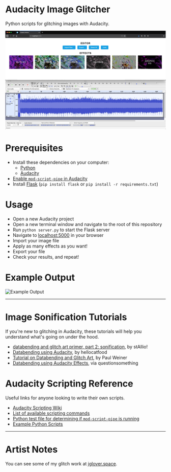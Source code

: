 # Audacity Image Glitcher

Python scripts for glitching images with Audacity.

![Example Editing UI](https://raw.githubusercontent.com/juan0tron/audacity-glitcher/master/docs/editor-example.jpg)


# Prerequisites

- Install these dependencies on your computer:
	- [Python](https://www.python.org/)
	- [Audacity](https://www.audacityteam.org/)
- [Enable `mod-script-pipe` in Audacity](https://manual.audacityteam.org/man/modules_preferences.html)
- Install [Flask](https://palletsprojects.com/p/flask/) (`pip install flask` or `pip install -r requirements.txt`)


# Usage

- Open a new Audacity project
- Open a new terminal window and navigate to the root of this repository
- Run `python server.py` to start the Flask server
- Navigate to [localhost:5000](http://localhost:5000) in your browser
- Import your image file
- Apply as many effects as you want!
- Export your file
- Check your results, and repeat!


# Example Output

![Example Output](https://raw.githubusercontent.com/juan0tron/audacity-glitcher/master/docs/glitchit.png)


-----


# Image Sonification Tutorials

If you're new to glitching in Audacity, these tutorials will help you understand what's going on under the hood.

- [databending and glitch art primer, part 2: sonification](http://blog.animalswithinanimals.com/2008/09/databending-and-glitch-art-primer-part.html), by stAllio!
- [Databending using Audacity](https://www.hellocatfood.com/databending-using-audacity/), by hellocatfood
- [Tutorial on Databending and Glitch Art](https://critiquecollective.com/2014/03/13/tutorial-on-databending-and-glitch-art/), by Paul Weiner
- [Databending using Audacity Effects](https://questionsomething.wordpress.com/2012/07/26/databending-using-audacity-effects/), via questionsomething


# Audacity Scripting Reference

Useful links for anyone looking to write their own scripts.

- [Audacity Scripting Wiki](https://manual.audacityteam.org/man/scripting.html)
- [List of available scripting commands](https://manual.audacityteam.org/man/scripting_reference.html)
- [Python test file for determining if `mod-script-pipe` is running](https://github.com/audacity/audacity/blob/master/scripts/piped-work/pipe_test.py)
- [Example Python Scripts](https://github.com/audacity/audacity/tree/master/scripts/piped-work)


-----


# Artist Notes

You can see some of my glitch work at [jglover.space](https://jglover.space/).
